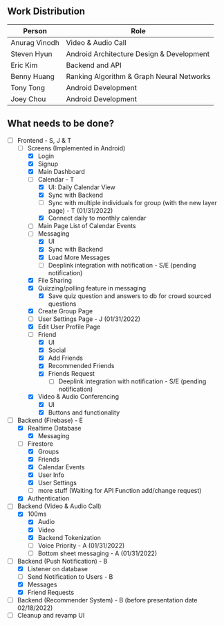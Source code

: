 ## Work Distribution

| Person | Role |
| - | - |
| Anurag Vinodh | Video & Audio Call |
| Steven Hyun | Android Architecture Design & Development |
| Eric Kim | Backend and API |
| Benny Huang | Ranking Algorithm & Graph Neural Networks |
| Tony Tong | Android Development |
| Joey Chou | Android Development |

## What needs to be done?

- [ ] Frontend - S, J & T
	- [ ] Screens (Implemented in Android)
		- [x] Login
		- [x] Signup
		- [x] Main Dashboard
		- [ ] Calendar - T
			- [x] UI: Daily Calendar View
			- [x] Sync with Backend
			- [ ] Sync with multiple individuals for group (with the new layer page) - T (01/31/2022)
			- [x] Connect daily to monthly calendar
		- [ ] Main Page List of Calendar Events
		- [ ] Messaging
			- [x] UI
			- [x] Sync with Backend
			- [x] Load More Messages
			- [ ] Deeplink integration with notification - S/E (pending notification)
		- [x] File Sharing
		- [x] Quizzing/polling feature in messaging
		  - [x] Save quiz question and answers to db for crowd sourced questions
		- [x] Create Group Page
		- [ ] User Settings Page - J (01/31/2022)
		- [x] Edit User Profile Page
		- [ ] Friend
			- [x] UI
			- [x] Social
			- [x] Add Friends
			- [x] Recommended Friends
			- [x] Friends Request
				- [ ] Deeplink integration with notification - S/E (pending notification)
		- [x] Video & Audio Conferencing
			- [x] UI
			- [x] Buttons and functionality
- [ ] Backend (Firebase) - E
	- [x] Realtime Database
		- [x] Messaging
	- [ ] Firestore 
		- [x] Groups
		- [x] Friends
		- [x] Calendar Events
		- [x] User Info
		- [x] User Settings
		- [ ] more stuff (Waiting for API Function add/change request)
	- [x] Authentication
- [ ] Backend (Video & Audio Call)
	- [x] 100ms
		- [x] Audio
		- [x] Video
		- [x] Backend Tokenization
		- [ ] Voice Priority - A (01/31/2022)
		- [ ] Bottom sheet messaging - A (01/31/2022)
- [ ] Backend (Push Notification) - B
	- [x] Listener on database
	- [ ] Send Notification to Users - B
	- [x] Messages
	- [x] Friend Requests
- [ ] Backend (Recommender System) - B (before presentation date 02/18/2022)
- [ ] Cleanup and revamp UI